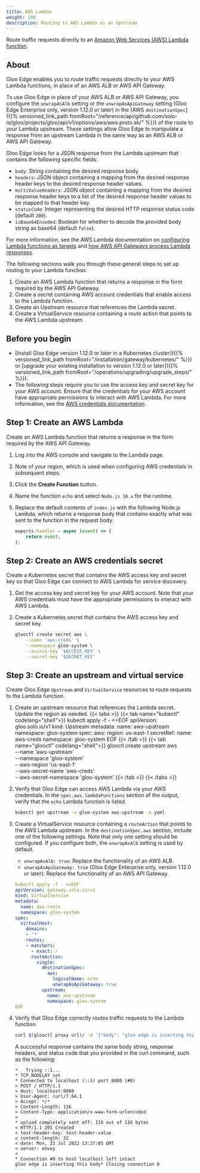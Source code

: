 ```yaml
---
title: AWS Lambda
weight: 100
description: Routing to AWS Lambda as an Upstream
---
```


Route traffic requests directly to an [Amazon Web Services (AWS) Lambda function](https://aws.amazon.com/lambda/resources/).

## About

Gloo Edge enables you to route traffic requests directly to your AWS Lambda functions, in place of an AWS ALB or AWS API Gateway.

To use Gloo Edge in place of your AWS ALB or AWS API Gateway, you configure the `unwrapAsAlb` setting or the `unwrapAsApiGateway` setting (Gloo Edge Enterprise only, version 1.12.0 or later) in the [AWS `destinationSpec`]({{% versioned_link_path fromRoot="/reference/api/github.com/solo-io/gloo/projects/gloo/api/v1/options/aws/aws.proto.sk/" %}}) of the route to your Lambda upstream. These settings allow Gloo Edge to manipulate a response from an upstream Lambda in the same way as an AWS ALB or AWS API Gateway.

Gloo Edge looks for a JSON response from the Lambda upstream that contains the following specific fields:
- `body`: String containing the desired response body.
- `headers`: JSON object containing a mapping from the desired response header keys to the desired response header values.
- `multiValueHeaders`: JSON object containing a mapping from the desired response header keys to a list of the desired response header values to be mapped to that header key.
- `statusCode`: Integer representing the desired HTTP response status code (default `200`).
- `isBase64Encoded`: Boolean for whether to decode the provided body string as base64 (default `false`).

For more information, see the AWS Lambda documentation on [configuring Lambda functions as targets](https://docs.aws.amazon.com/elasticloadbalancing/latest/application/lambda-functions.html) and [how AWS API Gateways process Lambda responses](https://docs.aws.amazon.com/lambda/latest/dg/services-apigateway.html#apigateway-types-transforms).

The following sections walk you through these general steps to set up routing to your Lambda function:
1. Create an AWS Lambda function that returns a response in the form required by the AWS API Gateway.
2. Create a secret containing AWS account credentials that enable access to the Lambda function.
3. Create an Upstream resource that references the Lambda secret.
4. Create a VirtualService resource containing a route action that points to the AWS Lambda upstream.

## Before you begin

* [Install Gloo Edge version 1.12.0 or later in a Kubernetes cluster]({{% versioned_link_path fromRoot="/installation/gateway/kubernetes/" %}}) or [upgrade your existing installation to version 1.12.0 or later]({{% versioned_link_path fromRoot="/operations/upgrading/upgrade_steps/" %}}).
* The following steps require you to use the access key and secret key for your AWS account. Ensure that the credentials for your AWS account have appropriate permissions to interact with AWS Lambda. For more information, see the [AWS credentials documentation](https://docs.aws.amazon.com/general/latest/gr/aws-sec-cred-types.html).

## Step 1: Create an AWS Lambda

Create an AWS Lambda function that returns a response in the form required by the AWS API Gateway.

1. Log into the AWS console and navigate to the Lambda page.
   
2. Note of your region, which is used when configuring AWS credentials in subsequent steps.

3. Click the **Create Function** button.

4. Name the function `echo` and select `Node.js 16.x` for the runtime.

5. Replace the default contents of `index.js` with the following Node.js Lambda, which returns a response body that contains exactly what was sent to the function in the request body.
   ```js
   exports.handler = async (event) => {
       return event;
   };
   ```

## Step 2: Create an AWS credentials secret

Create a Kubernetes secret that contains the AWS access key and secret key so that Gloo Edge can connect to AWS Lambda for service discovery.

1. Get the access key and secret key for your AWS account. Note that your AWS credentials must have the appropriate permissions to interact with AWS Lambda.

2. Create a Kubernetes secret that contains the AWS access key and secret key.
   ```sh
   glooctl create secret aws \
       --name 'aws-creds' \
       --namespace gloo-system \
       --access-key '$ACCESS_KEY' \
       --secret-key '$SECRET_KEY'
   ```

## Step 3: Create an upstream and virtual service

Create Gloo Edge `Upstream` and `VirtualService` resources to route requests to the Lambda function.

1. Create an upstream resource that references the Lambda secret. Update the region as needed.
   {{< tabs >}}
   {{< tab name="kubectl" codelang="shell">}}
   kubectl apply -f - <<EOF
   apiVersion: gloo.solo.io/v1
   kind: Upstream
   metadata:
     name: aws-upstream
     namespace: gloo-system
   spec:
     aws:
       region: us-east-1
       secretRef:
         name: aws-creds
         namespace: gloo-system
   EOF
   {{< /tab >}}
   {{< tab name="glooctl" codelang="shell">}}
   glooctl create upstream aws \
       --name 'aws-upstream' \
       --namespace 'gloo-system' \
       --aws-region 'us-east-1' \
       --aws-secret-name 'aws-creds' \
       --aws-secret-namespace 'gloo-system'
   {{< /tab >}}
   {{< /tabs >}}

2. Verify that Gloo Edge can access AWS Lambda via your AWS credentials. In the `spec.aws.lambdaFunctions` section of the output, verify that the `echo` Lambda function is listed.
   ```sh
   kubectl get upstream -n gloo-system aws-upstream -o yaml
   ```

3. Create a VirtualService resource containing a `routeAction` that points to the AWS Lambda upstream. In the `destinationSpec.aws` section, include one of the following settings. Note that only one setting should be configured. If you configure both, the `unwrapAsAlb` setting is used by default.
   * `unwrapAsAlb: true`: Replace the functionality of an AWS ALB.
   * `unwrapAsApiGateway: true` (Gloo Edge Enterprise only, version 1.12.0 or later): Replace the functionality of an AWS API Gateway.
   ```yaml
   kubectl apply -f - <<EOF
   apiVersion: gateway.solo.io/v1
   kind: VirtualService
   metadata:
     name: aws-route
     namespace: gloo-system
   spec:
     virtualHost:
       domains:
       - '*'
       routes:
       - matchers:
         - exact: /
         routeAction:
           single:
             destinationSpec:
               aws:
                 logicalName: echo
                 unwrapAsApiGateway: true
             upstream:
               name: aws-upstream
               namespace: gloo-system
   EOF
   ```

4. Verify that Gloo Edge correctly routes traffic requests to the Lambda function.
   ```sh
   curl $(glooctl proxy url)/ -d '{"body": "gloo edge is inserting this body", "headers": {"test-header-key": "test-header-value"}, "statusCode": 201}' -X POST -v
   ```
   A successful response contains the same body string, response headers, and status code that you provided in the curl command, such as the following:
   ```
   *   Trying ::1...
   * TCP_NODELAY set
   * Connected to localhost (::1) port 8080 (#0)
   > POST / HTTP/1.1
   > Host: localhost:8080
   > User-Agent: curl/7.64.1
   > Accept: */*
   > Content-Length: 116
   > Content-Type: application/x-www-form-urlencoded
   > 
   * upload completely sent off: 116 out of 116 bytes
   < HTTP/1.1 201 Created
   < test-header-key: test-header-value
   < content-length: 32
   < date: Mon, 25 Jul 2022 13:37:05 GMT
   < server: envoy
   < 
   * Connection #0 to host localhost left intact
   gloo edge is inserting this body* Closing connection 0
   ```